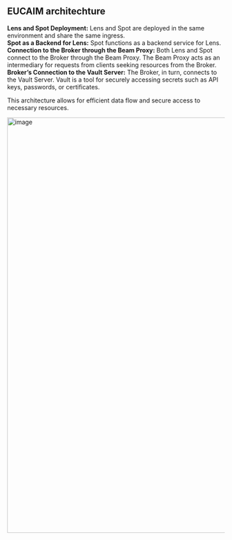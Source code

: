 ## EUCAIM architechture
**Lens and Spot Deployment:** Lens and Spot are deployed in the same environment and share the same ingress.\
**Spot as a Backend for Lens:** Spot functions as a backend service for Lens.\
**Connection to the Broker through the Beam Proxy:** Both Lens and Spot connect to the Broker through the Beam Proxy. The Beam Proxy acts as an intermediary for requests from clients seeking resources from the Broker.\
**Broker’s Connection to the Vault Server:** The Broker, in turn, connects to the Vault Server. Vault is a tool for securely accessing secrets such as API keys, passwords, or certificates.

This architecture allows for efficient data flow and secure access to necessary resources.

<img width="960" alt="image" src="https://github.com/EUCAIM/k8s-deployments/assets/100042312/64770f7e-9c28-4172-8060-95e592868313">


